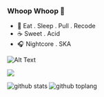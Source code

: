 ### Whoop Whoop 🙈

- 🌟 Eat . Sleep . Pull . Recode
- ☕ Sweet . Acid
- 🎧 Nightcore . SKA

![Alt Text](https://media1.tenor.com/images/a9f666c8212d9460e5d0f33405b3709b/tenor.gif?itemid=13576085)

<a href="https://github.com/anuraghazra/github-readme-stats">
  <!-- Change the `github-readme-stats.anuraghazra1.vercel.app` to `github-readme-stats.vercel.app`  -->
  <img align="center" src="https://github-readme-stats.vercel.app/api/top-langs/?username=fairuzmn&langs_count=8" />
</a>


![github stats](https://github-readme-stats.vercel.app/api?username=fairuzmn&show_icons=true&theme=radical)
![github toplang](https://github-readme-stats.vercel.app/api/top-langs/?username=fairuzmn&layout=compact&theme=nightowl)


